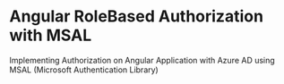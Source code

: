 # Angular RoleBased Authorization with MSAL
Implementing Authorization on Angular Application with Azure AD using MSAL (Microsoft Authentication Library)
